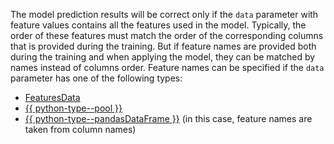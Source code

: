 The model prediction results will be correct only if the `data` parameter with feature values contains all the features used in the model. Typically, the order of these features must match the order of the corresponding columns that is provided during the training. But if feature names are provided both during the training and when applying the model, they can be matched by names instead of columns order. Feature names can be specified if the `data` parameter has one of the following types:
- [FeaturesData](../../../concepts/python-features-data__desc.md)
- [{{ python-type--pool }}](../../../concepts/python-reference_pool.md)
- [{{ python-type--pandasDataFrame }}](https://pandas.pydata.org/pandas-docs/stable/reference/frame.html) (in this case, feature names are taken from column names)
